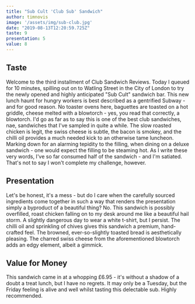 ```yaml
---
title: "Sub Cult 'Club Sub' Sandwich"
author: timnovis
image: '/assets/img/sub-club.jpg'
date: "2019-08-13T12:20:59.725Z"
taste: 9
presentation: 5
value: 8
---
```


## Taste

Welcome to the third installment of Club Sandwich Reviews. Today I queued for 10 minutes, spilling out on to Watling Street in the City of London to try the newly opened and highly anticipated "Sub Cult" sandwich bar. This new lunch haunt for hungry workers is best described as a gentrified Subway - and for good reason. No toaster ovens here, baguettes are toasted on a hot griddle, cheese melted with a blowtorch - yes, you read that correctly, a blowtorch. I'd go as far as to say this is one of the best club sandwiches, nae, sandwiches that I've sampled in quite a while. The slow roasted chicken is legit, the swiss cheese is subtle, the bacon is smokey, and the chilli oil provides a much needed kick to an otherwise tame luncheon. Marking down for an alarming tepidity to the filling, when dining on a deluxe sandwich - one would expect the filling to be steaming hot. As I write these very words, I've so far consumed half of the sandwich - and I'm satiated. That's not to say I won't complete my challenge, however.

## Presentation

Let's be honest, it's a mess - but do I care when the carefully sourced ingredients come together in such a way that renders the presentation simply a byproduct of a beautiful thing? No. This sandwich is possibly overfilled, roast chicken falling on to my desk around me like a beautiful hail storm. A slightly dangerous day to wear a white t-shirt, but I persist. The chilli oil and sprinkling of chives gives this sandwich a premium, hand-crafted feel. The browned, ever-so-slightly toasted bread is aesthetically pleasing. The charred swiss cheese from the aforementioned blowtorch adds an edgy element, albeit a gimmick.

## Value for Money

This sandwich came in at a whopping £6.95 - it's without a shadow of a doubt a treat lunch, but I have no regrets. It may only be a Tuesday, but the Friday feeling is alive and well whilst tasting this delectable sub. Highly recommended.
